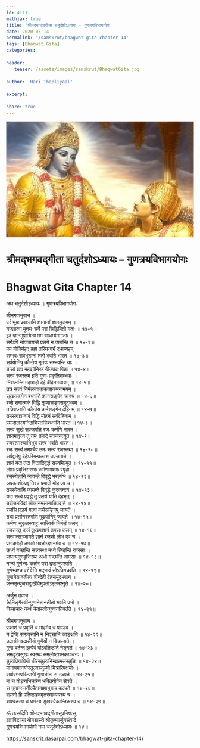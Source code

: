 ```yaml
---    
id: 4111    
mathjax: true    
title: 'श्रीमद्भगवद्गीता चतुर्दशोऽध्यायः - गुणत्रयविभागयोगः'    
date: 2020-05-14    
permalink: '/samskrut/bhagwat-gita-chapter-14'    
tags: [Bhagwat Gita]    
categories:    
    
header:    
   teaser: /assets/images/samskrut/BhagwatGita.jpg    
    
author: 'Hari Thapliyaal'    
    
excerpt:    
    
share: true    
---    
```

    
![](/assets/images/samskrut/BhagwatGita.jpg)    
    
# श्रीमद्भगवद्गीता चतुर्दशोऽध्यायः – गुणत्रयविभागयोगः    
# Bhagwat Gita Chapter 14    
    
अथ चतुर्दशोऽध्यायः ।    गुणत्रयविभागयोगः    
    
श्रीभगवानुवाच ।    
परं भूयः प्रवक्ष्यामि ज्ञानानां ज्ञानमुत्तमम् ।    
यज्ज्ञात्वा मुनयः सर्वे परां सिद्धिमितो गताः ॥ १४-१॥    
इदं ज्ञानमुपाश्रित्य मम साधर्म्यमागताः ।    
सर्गेऽपि नोपजायन्ते प्रलये न व्यथन्ति च ॥ १४-२॥    
मम योनिर्महद् ब्रह्म तस्मिन्गर्भं दधाम्यहम् ।    
सम्भवः सर्वभूतानां ततो भवति भारत ॥ १४-३॥    
सर्वयोनिषु कौन्तेय मूर्तयः सम्भवन्ति याः ।    
तासां ब्रह्म महद्योनिरहं बीजप्रदः पिता ॥ १४-४॥    
सत्त्वं रजस्तम इति गुणाः प्रकृतिसम्भवाः ।    
निबध्नन्ति महाबाहो देहे देहिनमव्ययम् ॥ १४-५॥    
तत्र सत्त्वं निर्मलत्वात्प्रकाशकमनामयम् ।    
सुखसङ्गेन बध्नाति ज्ञानसङ्गेन चानघ ॥ १४-६॥    
रजो रागात्मकं विद्धि तृष्णासङ्गसमुद्भवम् ।    
तन्निबध्नाति कौन्तेय कर्मसङ्गेन देहिनम् ॥ १४-७॥    
तमस्त्वज्ञानजं विद्धि मोहनं सर्वदेहिनाम् ।    
प्रमादालस्यनिद्राभिस्तन्निबध्नाति भारत ॥ १४-८॥    
सत्त्वं सुखे सञ्जयति रजः कर्मणि भारत ।    
ज्ञानमावृत्य तु तमः प्रमादे सञ्जयत्युत ॥ १४-९॥    
रजस्तमश्चाभिभूय सत्त्वं भवति भारत ।    
रजः सत्त्वं तमश्चैव तमः सत्त्वं रजस्तथा ॥ १४-१०॥    
सर्वद्वारेषु देहेऽस्मिन्प्रकाश उपजायते ।    
ज्ञानं यदा तदा विद्याद्विवृद्धं सत्त्वमित्युत ॥ १४-११॥    
लोभः प्रवृत्तिरारम्भः कर्मणामशमः स्पृहा ।    
रजस्येतानि जायन्ते विवृद्धे भरतर्षभ ॥ १४-१२॥    
अप्रकाशोऽप्रवृत्तिश्च प्रमादो मोह एव च ।    
तमस्येतानि जायन्ते विवृद्धे कुरुनन्दन ॥ १४-१३॥    
यदा सत्त्वे प्रवृद्धे तु प्रलयं याति देहभृत् ।    
तदोत्तमविदां लोकानमलान्प्रतिपद्यते ॥ १४-१४॥    
रजसि प्रलयं गत्वा कर्मसङ्गिषु जायते ।    
तथा प्रलीनस्तमसि मूढयोनिषु जायते ॥ १४-१५॥    
कर्मणः सुकृतस्याहुः सात्त्विकं निर्मलं फलम् ।    
रजसस्तु फलं दुःखमज्ञानं तमसः फलम् ॥ १४-१६॥    
सत्त्वात्सञ्जायते ज्ञानं रजसो लोभ एव च ।    
प्रमादमोहौ तमसो भवतोऽज्ञानमेव च ॥ १४-१७॥    
ऊर्ध्वं गच्छन्ति सत्त्वस्था मध्ये तिष्ठन्ति राजसाः ।    
जघन्यगुणवृत्तिस्था अधो गच्छन्ति तामसाः ॥ १४-१८॥    
नान्यं गुणेभ्यः कर्तारं यदा द्रष्टानुपश्यति ।    
गुणेभ्यश्च परं वेत्ति मद्भावं सोऽधिगच्छति ॥ १४-१९॥    
गुणानेतानतीत्य त्रीन्देही देहसमुद्भवान् ।    
जन्ममृत्युजरादुःखैर्विमुक्तोऽमृतमश्नुते ॥ १४-२०॥    
    
अर्जुन उवाच ।    
कैर्लिङ्गैस्त्रीन्गुणानेतानतीतो भवति प्रभो ।    
किमाचारः कथं चैतांस्त्रीन्गुणानतिवर्तते ॥ १४-२१॥    
    
श्रीभगवानुवाच ।    
प्रकाशं च प्रवृत्तिं च मोहमेव च पाण्डव ।    
न द्वेष्टि सम्प्रवृत्तानि न निवृत्तानि काङ्क्षति ॥ १४-२२॥    
उदासीनवदासीनो गुणैर्यो न विचाल्यते ।    
गुणा वर्तन्त इत्येवं योऽवतिष्ठति नेङ्गते ॥ १४-२३॥    
समदुःखसुखः स्वस्थः समलोष्टाश्मकाञ्चनः ।    
तुल्यप्रियाप्रियो धीरस्तुल्यनिन्दात्मसंस्तुतिः ॥ १४-२४॥    
मानापमानयोस्तुल्यस्तुल्यो मित्रारिपक्षयोः ।    
सर्वारम्भपरित्यागी गुणातीतः स उच्यते ॥ १४-२५॥    
मां च योऽव्यभिचारेण भक्तियोगेन सेवते ।    
स गुणान्समतीत्यैतान्ब्रह्मभूयाय कल्पते ॥ १४-२६॥    
ब्रह्मणो हि प्रतिष्ठाहममृतस्याव्ययस्य च ।    
शाश्वतस्य च धर्मस्य सुखस्यैकान्तिकस्य च ॥ १४-२७॥    
    
ॐ तत्सदिति श्रीमद्भगवद्गीतासूपनिषत्सु    
ब्रह्मविद्यायां योगशास्त्रे श्रीकृष्णार्जुनसंवादे    
गुणत्रयविभागयोगो नाम चतुर्दशोऽध्यायः ॥ १४॥    
    
https://sanskrit.dasarpai.com/bhagwat-gita-chapter-14/